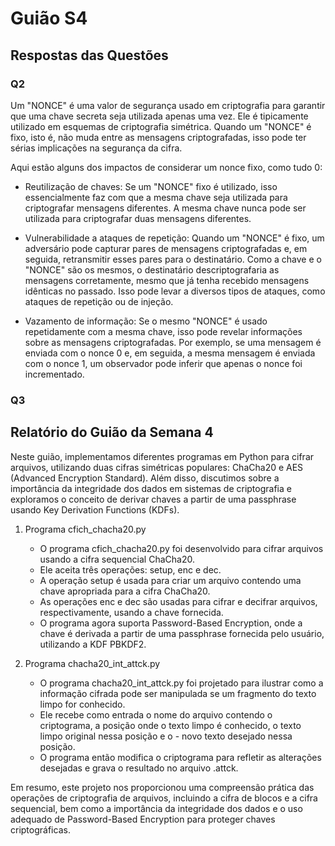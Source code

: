 # Guião S4

## Respostas das Questões

### Q2

Um "NONCE" é uma valor de segurança usado em criptografia para garantir que uma chave secreta seja utilizada apenas uma vez. Ele é tipicamente utilizado em esquemas de criptografia simétrica. Quando um "NONCE" é fixo, isto é, não muda entre as mensagens criptografadas, isso pode ter sérias implicações na segurança da cifra.

Aqui estão alguns dos impactos de considerar um nonce fixo, como tudo 0:
- Reutilização de chaves: Se um "NONCE" fixo é utilizado, isso essencialmente faz com que a mesma chave seja utilizada para criptografar mensagens diferentes. A mesma chave nunca pode ser utilizada para criptografar duas mensagens diferentes.

- Vulnerabilidade a ataques de repetição: Quando um "NONCE" é fixo, um adversário pode capturar pares de mensagens criptografadas e, em seguida, retransmitir esses pares para o destinatário. Como a chave e o "NONCE" são os mesmos, o destinatário descriptografaria as mensagens corretamente, mesmo que já tenha recebido mensagens idênticas no passado. Isso pode levar a diversos tipos de ataques, como ataques de repetição ou de injeção.

- Vazamento de informação: Se o mesmo "NONCE" é usado repetidamente com a mesma chave, isso pode revelar informações sobre as mensagens criptografadas. Por exemplo, se uma mensagem é enviada com o nonce 0 e, em seguida, a mesma mensagem é enviada com o nonce 1, um observador pode inferir que apenas o nonce foi incrementado.

### Q3


## Relatório do Guião da Semana 4

Neste guião, implementamos diferentes programas em Python para cifrar arquivos, utilizando duas cifras simétricas populares: ChaCha20 e AES (Advanced Encryption Standard). Além disso, discutimos sobre a importância da integridade dos dados em sistemas de criptografia e exploramos o conceito de derivar chaves a partir de uma passphrase usando Key Derivation Functions (KDFs).

1. Programa cfich_chacha20.py
    - O programa cfich_chacha20.py foi desenvolvido para cifrar arquivos usando a cifra sequencial ChaCha20.
    - Ele aceita três operações: setup, enc e dec.
    - A operação setup é usada para criar um arquivo contendo uma chave apropriada para a cifra ChaCha20.
    - As operações enc e dec são usadas para cifrar e decifrar arquivos, respectivamente, usando a chave fornecida.
    - O programa agora suporta Password-Based Encryption, onde a chave é derivada a partir de uma passphrase fornecida pelo usuário, utilizando a KDF PBKDF2.

2. Programa chacha20_int_attck.py
    - O programa chacha20_int_attck.py foi projetado para ilustrar como a informação cifrada pode ser manipulada se um fragmento do texto limpo for conhecido.
    - Ele recebe como entrada o nome do arquivo contendo o criptograma, a posição onde o texto limpo é conhecido, o texto limpo original nessa posição e o - novo texto desejado nessa posição.
    - O programa então modifica o criptograma para refletir as alterações desejadas e grava o resultado no arquivo <fctxt>.attck.

Em resumo, este projeto nos proporcionou uma compreensão prática das operações de criptografia de arquivos, incluindo a cifra de blocos e a cifra sequencial, bem como a importância da integridade dos dados e o uso adequado de Password-Based Encryption para proteger chaves criptográficas.